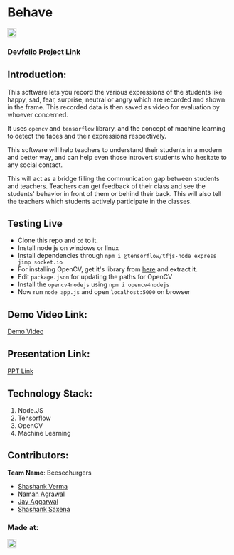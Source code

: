 <h1>Behave</h1>
<p align="center">
</p>

<a href="https://hack36.com"> <img src="http://bit.ly/BuiltAtHack36" height=20px> </a>

### <a href="https://devfolio.co/submissions/behave-e63c">Devfolio Project Link</a>


## Introduction:
This software lets you record the various expressions of the students like happy, sad, fear, surprise, neutral or angry which are recorded and shown in the frame. This recorded data is then saved as video for evaluation by whoever concerned.

It uses `opencv` and `tensorflow` library, and the concept of machine learning to detect the faces and their expressions respectively.

This software will help teachers to understand their students in a modern and better way, and can help even those introvert students who hesitate to any social contact. 

This will act as a bridge filling the communication gap between students and teachers. Teachers can get feedback of their class and see the students' behavior in front of them or behind their back. This will also tell the teachers which students actively participate in the classes.

## Testing Live
- Clone this repo and `cd` to it.
- Install node js on windows or linux
- Install dependencies through `npm i @tensorflow/tfjs-node express jimp socket.io`
- For installing OpenCV, get it's library from <a href="https://opencv.org/releases/">here</a> and extract it.
- Edit `package.json` for updating the paths for OpenCV
- Install the `opencv4nodejs` using `npm i opencv4nodejs`
- Now run `node app.js` and open `localhost:5000` on browser
    

## Demo Video Link:
  <a href="https://drive.google.com/file/d/1gBdWRj-244RZzMlotcu-6E6a9iZJTjGD/view">Demo Video</a>
  
## Presentation Link:
  <a href="https://drive.google.com/file/d/1Gb5JDr4Pv12-vQLhnqI49e_tMFgNXD4O/view?usp=sharing">PPT Link</a>

## Technology Stack:
  1) Node.JS
  2) Tensorflow
  3) OpenCV
  4) Machine Learning
  

## Contributors:

**Team Name**: Beesechurgers

* [Shashank Verma](https://github.com/shank03)
* [Naman Agrawal](https://github.com/Naman161102)
* [Jay Aggarwal](https://github.com/Jedi-24)
* [Shashank Saxena](https://github.com/Shashank-104)


### Made at:
<a href="https://hack36.com"> <img src="http://bit.ly/BuiltAtHack36" height=20px> </a>
